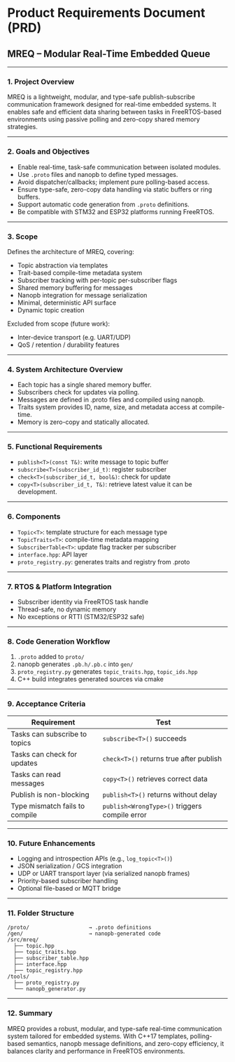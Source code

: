 # Product Requirements Document (PRD)
## MREQ – Modular Real-Time Embedded Queue

---

### 1. Project Overview
MREQ is a lightweight, modular, and type-safe publish-subscribe communication framework designed for real-time embedded systems. It enables safe and efficient data sharing between tasks in FreeRTOS-based environments using passive polling and zero-copy shared memory strategies.

---

### 2. Goals and Objectives
- Enable real-time, task-safe communication between isolated modules.
- Use `.proto` files and nanopb to define typed messages.
- Avoid dispatcher/callbacks; implement pure polling-based access.
- Ensure type-safe, zero-copy data handling via static buffers or ring buffers.
- Support automatic code generation from `.proto` definitions.
- Be compatible with STM32 and ESP32 platforms running FreeRTOS.

---

### 3. Scope
Defines the architecture of MREQ, covering:
- Topic abstraction via templates
- Trait-based compile-time metadata system
- Subscriber tracking with per-topic per-subscriber flags
- Shared memory buffering for messages
- Nanopb integration for message serialization
- Minimal, deterministic API surface
- Dynamic topic creation

Excluded from scope (future work):
- Inter-device transport (e.g. UART/UDP)
- QoS / retention / durability features

---

### 4. System Architecture Overview
- Each topic has a single shared memory buffer.
- Subscribers check for updates via polling.
- Messages are defined in .proto files and compiled using nanopb.
- Traits system provides ID, name, size, and metadata access at compile-time.
- Memory is zero-copy and statically allocated.

---

### 5. Functional Requirements
- `publish<T>(const T&)`: write message to topic buffer
- `subscribe<T>(subscriber_id_t)`: register subscriber
- `check<T>(subscriber_id_t, bool&)`: check for update
- `copy<T>(subscriber_id_t, T&)`: retrieve latest value
it can be development.

---

### 6. Components
- `Topic<T>`: template structure for each message type
- `TopicTraits<T>`: compile-time metadata mapping
- `SubscriberTable<T>`: update flag tracker per subscriber
- `interface.hpp`: API layer
- `proto_registry.py`: generates traits and registry from .proto

---

### 7. RTOS & Platform Integration
- Subscriber identity via FreeRTOS task handle
- Thread-safe, no dynamic memory
- No exceptions or RTTI (STM32/ESP32 safe)

---

### 8. Code Generation Workflow
1. `.proto` added to `proto/`
2. nanopb generates `.pb.h/.pb.c` into `gen/`
3. `proto_registry.py` generates `topic_traits.hpp`, `topic_ids.hpp`
4. C++ build integrates generated sources via cmake

---

### 9. Acceptance Criteria
| Requirement | Test |
|-------------|------|
| Tasks can subscribe to topics | `subscribe<T>()` succeeds |
| Tasks can check for updates | `check<T>()` returns true after publish |
| Tasks can read messages | `copy<T>()` retrieves correct data |
| Publish is non-blocking | `publish<T>()` returns without delay |
| Type mismatch fails to compile | `publish<WrongType>()` triggers compile error |

---

### 10. Future Enhancements
- Logging and introspection APIs (e.g., `log_topic<T>()`)
- JSON serialization / GCS integration
- UDP or UART transport layer (via serialized nanopb frames)
- Priority-based subscriber handling
- Optional file-based or MQTT bridge

---

### 11. Folder Structure
```
/proto/                   → .proto definitions
/gen/                     → nanopb-generated code
/src/mreq/
  ├── topic.hpp
  ├── topic_traits.hpp
  ├── subscriber_table.hpp
  ├── interface.hpp
  ├── topic_registry.hpp
/tools/
  ├── proto_registry.py
  └── nanopb_generator.py
```

---

### 12. Summary
MREQ provides a robust, modular, and type-safe real-time communication system tailored for embedded systems. With C++17 templates, polling-based semantics, nanopb message definitions, and zero-copy efficiency, it balances clarity and performance in FreeRTOS environments.
